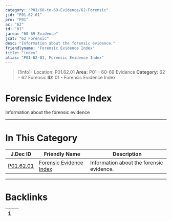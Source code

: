 ```yaml
---
category: "P01/60-to-69-Evidence/62-Forensic"
jid: "P01.62.01"
pro: "P01"
ac: "62"
id: "01"
jarea: "60-69 Evidence"
jcat: "62 Forensic"
desc: "Information about the forensic evidence."
friendlyname: "Forensic Evidence Index"
title: "index"
alias: "P01-62-01, Forensic Evidence Index"
---
```

>[!info]- Location: P01.62.01
>**Area:** P01 - 60-69 Evidence
>**Category:** 62 - 62 Forensic
>**ID:** 01 - Forensic Evidence Index

# Forensic Evidence Index

Information about the forensic evidence
 


---
# In This Category

| J.Dec ID                                                                 | Friendly Name                                                                          | Description                              |
| ------------------------------------------------------------------------ | -------------------------------------------------------------------------------------- | ---------------------------------------- |
| [P01.62.01](index.md) | [Forensic Evidence Index](index.md) | Information about the forensic evidence. |


---
# Backlinks
<div><table class="dataview table-view-table"><thead class="table-view-thead"><tr class="table-view-tr-header"><th class="table-view-th"><span></span><span class="dataview small-text">1</span></th><th class="table-view-th"><span></span></th></tr></thead><tbody class="table-view-tbody"></tbody></table></div>